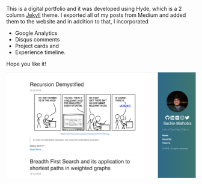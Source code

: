 This is a digital portfolio and it was developed using Hyde, which is a 2 column [Jekyll](http://jekyllrb.com) theme. 
I exported all of my posts from Medium and added them to the website and in addition to that, I incorporated 
* Google Analytics 
* Disqus comments 
* Project cards and 
* Experience timeline. 

Hope you like it!

![alt text](https://raw.githubusercontent.com/edorado93/edorado.github.io/master/assets/portfolio-screenshot.png)


